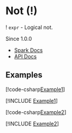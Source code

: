 ﻿# Not (!)

! `expr` - Logical not.

Since 1.0.0

* [Spark Docs](https://spark.apache.org/docs/latest/api/sql/index.html#_1)
* [API Docs](xref:TypedSpark.NET.Columns.BooleanColumn.op_LogicalNot(TypedSpark.NET.Columns.BooleanColumn))

## Examples

[!code-csharp[Example1](../../../TypedSpark.NET.Tests/Examples/Not.cs#Example1)]

[!INCLUDE [Example1](../../../TypedSpark.NET.Tests/Examples/__examples__/Not.Case1.md)]

[!code-csharp[Example2](../../../TypedSpark.NET.Tests/Examples/Not.cs#Example2)]

[!INCLUDE [Example2](../../../TypedSpark.NET.Tests/Examples/__examples__/Not.Case2.md)]
